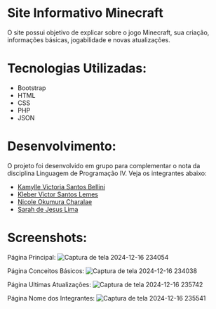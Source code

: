 # Site Informativo Minecraft

O site possui objetivo de explicar sobre o jogo Minecraft, sua criação, informações básicas, jogabilidade e novas atualizações.

# Tecnologias Utilizadas:

- Bootstrap
- HTML
- CSS
- PHP
- JSON

# Desenvolvimento:

O projeto foi desenvolvido em grupo para complementar o nota da disciplina Linguagem de Programação IV. Veja os integrantes abaixo:

- [Kamylle Victoria Santos Bellini](https://github.com/kamyllevictoria)
- [Kleber Victor Santos Lemes](https://github.com/KleberV10)
- [Nicole Okumura Charalae](https://github.com/NicoleCharale)
- [Sarah de Jesus Lima](https://github.com/ImNotSarah)

# Screenshots:

Página Principal:
![Captura de tela 2024-12-16 234054](https://github.com/user-attachments/assets/9e91b2e8-a279-4669-9e73-d43ccb69230d)

Página Conceitos Básicos:
![Captura de tela 2024-12-16 234038](https://github.com/user-attachments/assets/bfd7a827-537b-4dfa-bd68-74a43fb63f7e)

Página Ultimas Atualizações:
![Captura de tela 2024-12-16 235742](https://github.com/user-attachments/assets/c959d29d-8354-45b9-9685-24e24a550cff)


Página Nome dos Integrantes:
![Captura de tela 2024-12-16 235541](https://github.com/user-attachments/assets/56848eaa-b1df-4980-92c4-f09747dde8c2)
